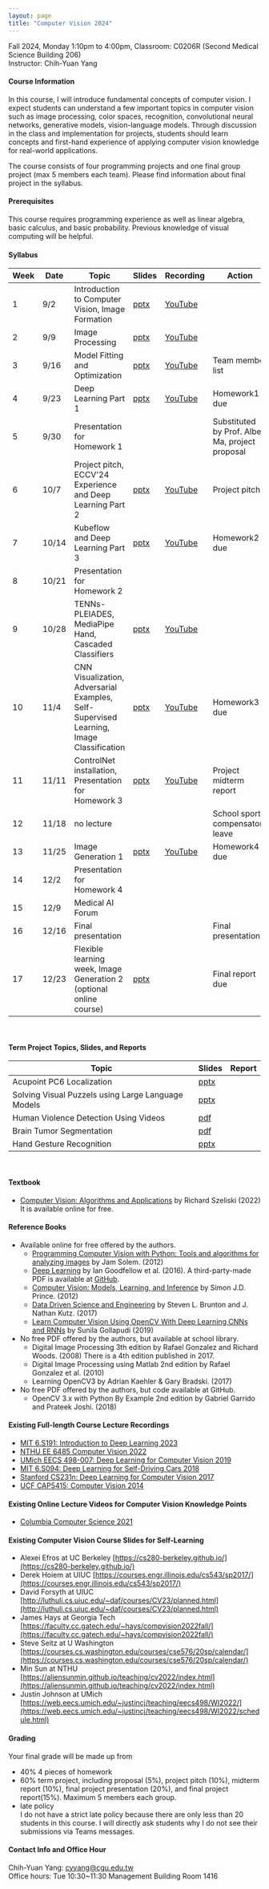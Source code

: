 ```yaml
---
layout: page
title: "Computer Vision 2024"
---
```


<!--AIM009-63664-->
Fall 2024, Monday 1:10pm to 4:00pm, Classroom: C0206R (Second Medical Science Building 206) <br/>
Instructor: Chih-Yuan Yang

#### Course Information

In this course, I will introduce fundamental concepts of computer vision. I expect students can understand a few important topics in computer vision such as image processing, color spaces, recognition, convolutional neural networks, generative models, vision-language models. Through discussion in the class and implementation for projects, students should learn concepts and first-hand experience of applying computer vision knowledge for real-world applications.

The course consists of four programming projects and one final group project (max 5 members each team). Please find information about final project in the syllabus.

#### Prerequisites

This course requires programming experience as well as linear algebra, basic calculus, and basic probability. Previous knowledge of visual computing will be helpful.

#### Syllabus

|Week|Date|Topic                                                                          |Slides|Recording | Action |
|---|--- |---                                                                             |---   |---       |---     |
|1 |9/2  |Introduction to Computer Vision, Image Formation                                |[pptx](https://www.dropbox.com/scl/fi/s5rpq3lqlj8pcys8r6fik/ComputerVision_Lecture_01_Introduction_image_formation.pptx?rlkey=r4od997ld1f856xtepl2c4cwi&dl=0)      | [YouTube](https://youtu.be/CDrV0OLrFvU)         |                              |
|2 |9/9  |Image Processing                                                                |[pptx](https://www.dropbox.com/scl/fi/0nam53psaf92q77aim8nv/ComputerVision_Lecture_02_ImageProcessing.pptx?rlkey=qzwtxbu1mn279tfftwe5ue453&dl=0)                   | [YouTube](https://youtu.be/pi6IUwTtLJg)         |                              |
|3 |9/16 |Model Fitting and Optimization                                                  |[pptx](https://www.dropbox.com/scl/fi/1r2tbmm3t4kic2739yjlz/ComputerVision_Lecture_03_Model_fitting_and_optimization.pptx?rlkey=agkcgoeit5rrp1pekph0bkpkb&dl=0)    | [YouTube](https://youtu.be/AzvJPF4RO88)         | Team member list             |
|4 |9/23 |Deep Learning Part 1                                                            |[pptx](https://www.dropbox.com/scl/fi/lkptmix6my34x7ht4h55y/ComputerVision_Lecture_04_Deep_Learning_Part_I.pptx?rlkey=zu4aa9rl7bl9gwuv6ddnrhwf2&dl=0)              | [YouTube](https://youtu.be/X1gAP4iRxyE)         | Homework1 due                |
|5 |9/30 |Presentation for Homework 1                                                     |      |          | Substituted by Prof. Albert Ma, project proposal |
|6 |10/7 |Project pitch, ECCV'24 Experience and Deep Learning Part 2                      |[pptx](https://www.dropbox.com/scl/fi/anzichz4zcvob6u3mb5bd/ComputerVision_Lecture_05_ECCV24_Sharing_Deep_Learning_Part_2.pptx?rlkey=a1it15g7nphr259gphltd74uy&dl=0)| [YouTube](https://youtu.be/I_M3uEyaNDg)         | Project pitch                |
|7 |10/14|Kubeflow and Deep Learning Part 3                                               |[pptx](https://www.dropbox.com/scl/fi/b8srbf1kjuhpvyewqsky7/ComputerVision_Lecture_06_Kubeflow_Deep_Learning_Part_3.pptx?rlkey=2e5vrvo4gxkb1ag32eaypevdw&dl=0)      | [YouTube](https://youtu.be/mCdwZbSKsTs)         | Homework2 due                |
|8 |10/21|Presentation for Homework 2                                                     |      |          |                              |
|9 |10/28|TENNs-PLEIADES, MediaPipe Hand, Cascaded Classifiers                            |[pptx](https://www.dropbox.com/scl/fi/izswpwfdbqx29ua5w5oam/ComputerVision_Lecture_07_TENNs-PLEIADES_MediaPipeHand_Cascaded_Classifiers.pptx?rlkey=m2zdiu1ji2yfwd3qw1o3qjyer&dl=0)      | [YouTube](https://youtu.be/CA6VxEC_NS4)         |                              |
|10|11/4 |CNN Visualization, Adversarial Examples, Self-Supervised Learning, Image Classification |[pptx](https://www.dropbox.com/scl/fi/biub36pxqr3y2k355v3jb/ComputerVision_Lecture_08_CNN_Visualization_Image_Classification.pptx?rlkey=cd84leuxpaifuzn6mbnx039oz&dl=0)      | [YouTube](https://youtu.be/a36Gj4CGmFs)         | Homework3 due                | 
|11|11/11|ControlNet installation, Presentation for Homework 3                            |[pptx](https://www.dropbox.com/scl/fi/05sydf6b3rq73onnsmeyz/ComputerVision_Lecture_09_ControlNet_Installation.pptx?rlkey=2bewohp5pm8vd6n3yr1efa7bq&dl=0)                  | [YouTube](https://youtu.be/v4DcIVQzcGg)         | Project midterm report       |
|12|11/18|no lecture                                                                      |      |          | School sports compensatory leave   |
|13|11/25|Image Generation 1                                                              |[pptx](https://www.dropbox.com/scl/fi/u3hwgf9ro37os2ivuwwyn/ComputerVision_Lecture_10_Image_Generation.pptx?rlkey=kf115igv2j8cqy01n6zyk6207&dl=0)                  | [YouTube](https://youtu.be/2NSHzmNnD20)         | Homework4 due                |
|14|12/2 |Presentation for Homework 4                                                     |      |          |                              |
|15|12/9 |Medical AI Forum                                                                |      |          |                              |
|16|12/16|Final presentation                                                              |      |          | Final presentation           |
|17|12/23|Flexible learning week, Image Generation 2 (optional online course)             |[pptx](https://changgunguniversity-my.sharepoint.com/:p:/g/personal/d000019097_cgu_edu_tw/EV9B6Mrs1bRGoGEAA_MQesEBRypx4f5m8MLFvvacR2AeYw?e=0E3g2N)      |          | Final report due             |

<br/>

#### Term Project Topics, Slides, and Reports

|Topic|Slides   |Report |
|---  |---      |---    |
|Acupoint PC6 Localization                               | [pptx](https://www.dropbox.com/scl/fi/1cdln066nuxtq412cy1g9/M1361006_Final_presentation.pptx?rlkey=ya8v7q82l55vml605otklg7fu&dl=0)         |       |
|Solving Visual Puzzels using Large Language Models      | [pptx](https://www.dropbox.com/scl/fi/4qr3yvrh99bjn9e8bsrx3/M1361018_Groupe-2-Solving-ARC-Challenge-with-LLMs-Final-Presetnation.pptx?rlkey=lyvsgukspepd5hfb3ebcztvqp&dl=0)        |       |
|Human Violence Detection Using Videos                   | [pdf](https://www.dropbox.com/scl/fi/fpci8vefgu8tocy7d122d/M1261026_Group3_Term-Project-Slide.pdf?rlkey=3y1odmkrzjtsqyuhiykg73aow&dl=0)        |       |
|Brain Tumor Segmentation                                | [pdf](https://www.dropbox.com/scl/fi/oewwhu5hts4lj9zv6plm5/M1361008_Computer-vision-final-report.pdf?rlkey=ufmggpalo0ud9awvdcem4k0y1&dl=0)        |       |
|Hand Gesture Recognition                                | [pptx](https://www.dropbox.com/scl/fi/uyhuefr1awwjyl1rfijz0/M1261021_finalreport.pptx?rlkey=fb4b5aizggskiy169kszfd1me&dl=0)        |       |

<br/>

#### Textbook
- [Computer Vision: Algorithms and Applications](http://szeliski.org/Book/) by Richard Szeliski (2022) <br/>
It is available online for free.

#### Reference Books
- Available online for free offered by the authors.
  - [Programming Computer Vision with Python: Tools and algorithms for analyzing images](http://programmingcomputervision.com/) by Jam Solem. (2012)
  - [Deep Learning](https://www.deeplearningbook.org/) by Ian Goodfellow et al. (2016). A third-party-made PDF is available at [GitHub](https://github.com/janishar/mit-deep-learning-book-pdf/blob/master/complete-book-bookmarked-pdf/deeplearningbook.pdf).
  - [Computer Vision: Models, Learning, and Inference](http://www.computervisionmodels.com/) by Simon J.D. Prince. (2012)
  - [Data Driven Science and Engineering](http://databookuw.com/databook.pdf) by Steven L. Brunton and J. Nathan Kutz. (2017)
  - [Learn Computer Vision Using OpenCV With Deep Learning CNNs and RNNs](https://link.springer.com/book/10.1007/978-1-4842-4261-2) by Sunila Gollapudi (2019)
- No free PDF offered by the authors, but available at school library.
  - Digital Image Processing 3th edition by Rafael Gonzalez and Richard Woods. (2008) There is a 4th edition published in 2017.
  - Digital Image Processing using Matlab 2nd edition by Rafael Gonzalez et al. (2010)
  - Learning OpenCV3 by Adrian Kaehler & Gary Bradski. (2017)
- No free PDF offered by the authors, but code available at GitHub.
  - OpenCV 3.x with Python By Example 2nd edition by Gabriel Garrido and Prateek Joshi. (2018)
  
#### Existing Full-length Course Lecture Recordings
- [MIT 6.S191: Introduction to Deep Learning 2023](http://introtodeeplearning.com/)
- [NTHU EE 6485 Computer Vision 2022](https://aliensunmin.github.io/teaching/cv2022/index.html)
- [UMich EECS 498-007: Deep Learning for Computer Vision 2019](https://www.youtube.com/playlist?list=PL5-TkQAfAZFbzxjBHtzdVCWE0Zbhomg7r)
- [MIT 6.S094: Deep Learning for Self-Driving Cars 2018](https://www.youtube.com/watch?v=-6INDaLcuJY&list=PLts9ZnoIwN9MJOXSFal2wFImRjfUhmYSP)
- [Stanford CS231n: Deep Learning for Computer Vision 2017](https://www.youtube.com/playlist?list=PL3FW7Lu3i5JvHM8ljYj-zLfQRF3EO8sYv)
- [UCF CAP5415: Computer Vision 2014](https://www.youtube.com/playlist?list=PLd3hlSJsX_ImKP68wfKZJVIPTd8Ie5u-9)

#### Existing Online Lecture Videos for Computer Vision Knowledge Points
- [Columbia Computer Science 2021](https://www.youtube.com/@firstprinciplesofcomputerv3258)

#### Existing Computer Vision Course Slides for Self-Learning
- Alexei Efros at UC Berkeley [https://cs280-berkeley.github.io/](https://cs280-berkeley.github.io/)
- Derek Hoiem at UIUC [https://courses.engr.illinois.edu/cs543/sp2017/](https://courses.engr.illinois.edu/cs543/sp2017/)
- David Forsyth at UIUC [http://luthuli.cs.uiuc.edu/~daf/courses/CV23/planned.html](http://luthuli.cs.uiuc.edu/~daf/courses/CV23/planned.html)
- James Hays at Georgia Tech [https://faculty.cc.gatech.edu/~hays/compvision2022fall/](https://faculty.cc.gatech.edu/~hays/compvision2022fall/)
- Steve Seitz at U Washington [https://courses.cs.washington.edu/courses/cse576/20sp/calendar/](https://courses.cs.washington.edu/courses/cse576/20sp/calendar/)
- Min Sun at NTHU [https://aliensunmin.github.io/teaching/cv2022/index.html](https://aliensunmin.github.io/teaching/cv2022/index.html)
- Justin Johnson at UMich [https://web.eecs.umich.edu/~justincj/teaching/eecs498/WI2022/](https://web.eecs.umich.edu/~justincj/teaching/eecs498/WI2022/schedule.html)

#### Grading
Your final grade will be made up from
- 40% 4 pieces of homework
- 60% term project, including proposal (5%), project pitch (10%), midterm report (10%), final project presentation (20%), and final project report(15%). Maximum 5 members each group.
- late policy<br/>
I do not have a strict late policy because there are only less than 20 students in this course. I will directly ask students why I do not see their submissions via Teams messages. 

#### Contact Info and Office Hour
Chih-Yuan Yang: cyyang@cgu.edu.tw <br/>
Office hours: Tue 10:30~11:30 Management Building Room 1416<br/>
